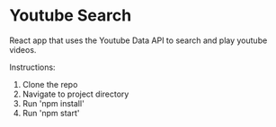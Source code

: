 # Youtube Search

React app that uses the Youtube Data API to search and play youtube videos.

Instructions:

1. Clone the repo
2. Navigate to project directory
3. Run 'npm install'
4. Run 'npm start'
